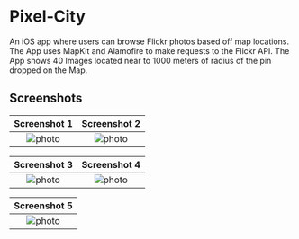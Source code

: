 # Pixel-City

An iOS app where users can browse Flickr photos based off map locations. The App uses MapKit and Alamofire to make requests to the Flickr API. The App shows 40 Images located near to 1000 meters of radius of the pin dropped on the Map.

## Screenshots

| Screenshot 1 | Screenshot 2 |
|:----------------------:|:------------:|
| ![photo](https://user-images.githubusercontent.com/44671239/56310483-a0dfe980-6169-11e9-9c42-8317d4fbcd25.png) | ![photo](https://user-images.githubusercontent.com/44671239/56310484-a1788000-6169-11e9-9a2d-a0e807aae808.png) |


| Screenshot 3 | Screenshot 4 |
|:----------------------:|:------------:|
| ![photo](https://user-images.githubusercontent.com/44671239/56310485-a1788000-6169-11e9-92da-235df2b6d9d3.png) | ![photo](https://user-images.githubusercontent.com/44671239/56310489-a2111680-6169-11e9-9623-a6d466655a7c.png) |

| Screenshot 5 | 
|:----------------------:|
| ![photo](https://user-images.githubusercontent.com/44671239/56310490-a2111680-6169-11e9-8640-b5f515ebfe58.png) |
